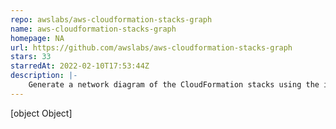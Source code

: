 ```yaml
---
repo: awslabs/aws-cloudformation-stacks-graph
name: aws-cloudformation-stacks-graph
homepage: NA
url: https://github.com/awslabs/aws-cloudformation-stacks-graph
stars: 33
starredAt: 2022-02-10T17:53:44Z
description: |-
    Generate a network diagram of the CloudFormation stacks using the import/export dependencies that exist amongst them.
---
```


[object Object]
